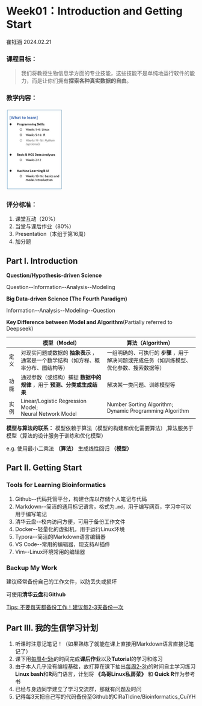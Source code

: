 # Week01：Introduction and Getting Start

崔钰涵 2024.02.21

### 课程目标：

> 我们将教授生物信息学方面的专业技能，这些技能不是单纯地运行软件的能力，而是让你们拥有**探索各种真实数据的自由**。

### 教学内容：

<img src="https://raw.githubusercontent.com/ClRaTldine/Pictures/main/屏幕截图 2025-02-23 110429.png" alt="屏幕截图 2025-02-23 110429" style="zoom:50%;" />

### 评分标准：

1. 课堂互动（20%）
2. 当堂与课后作业（80%）
3. Presentation（本组于第16周）
4. 加分题

## Part I. Introduction

**Question/Hypothesis-driven Science**

Question--Information--Analysis--Modeling

**Big Data-driven Science (The Fourth Paradigm)**

Information--Analysis--Modeling--Question

**Key Difference between Model and Algorithm**(Partially referred to Deepseek)

|      | 模型（Model）                                                | 算法（Algorithm）                                            |
| ---- | ------------------------------------------------------------ | ------------------------------------------------------------ |
| 定义 | 对现实问题或数据的 **抽象表示** ，通常是一个数学结构（如方程、概率分布、图结构等） | 一组明确的、可执行的 **步骤** ，用于解决问题或完成任务（如训练模型、优化参数、搜索数据等） |
| 功能 | 通过参数（或结构）捕捉 **数据中的规律** ，用于 **预测、分类或生成结果**  | 解决某一类问题、训练模型等                                   |
| 实例 | Linear/Logistic Regression Model; <br />Neural Network Model | Number Sorting Algorithm; <br />Dynamic Programming Algorithm |

**模型与算法的联系：** 模型依赖于算法（模型的构建和优化需要算法）,算法服务于模型（算法的设计服务于训练和优化模型）

e.g. 使用最小二乘法 **（算法）** 生成线性回归 **（模型）**

## Part II. Getting Start

### Tools for Learning Bioinformatics

1. Github--代码托管平台，构建仓库以存储个人笔记与代码
2. Markdown--简洁的通用标记语言，格式为``.md``，用于编写网页，学习中可以用于编写笔记
3. 清华云盘--校内访问方便，可用于备份工作文件
4. Docker--轻量化的虚拟机，用于运行Linux环境
5. Typora--简洁的Markdown语言编辑器
6. VS Code--常用的编辑器，现支持AI插件
7. Vim--Linux环境常用的编辑器

### Backup My Work

建议经常备份自己的工作文件，以防丢失或损坏

可使用**清华云盘**和**Github**

<ins>Tips: 不要每天都备份工作！建议每2-3天备份一次</ins>

## Part III. 我的生信学习计划

1. 听课时注意记笔记！（如果熟练了就能在课上直接用Markdown语言直接记笔记了）
2. 课下用<ins>每周4-5h</ins>的时间完成**课后作业**以及**Tutorial**的学习和练习
3. 由于本人几乎没有编程基础，故打算在课下抽出<ins>每周2-3h</ins>的时间自主学习练习**Linux bash**和**R**两门语言，计划将 **《鸟哥Linux私房菜》** 和 **Quick R**作为参考书
4. 已经与身边同学建立了学习交流群，那就有问题及时问
5. 记得每3天把自己写的代码备份至Github的ClRaTldine/Bioinformatics_CuiYH

